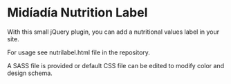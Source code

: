 Midíadía Nutrition Label
=========



With this small jQuery plugin, you can add a nutritional values label in your site.  

For usage see nutrilabel.html file in the repository.

A SASS file is provided or default CSS file can be edited to modify color and design schema.
